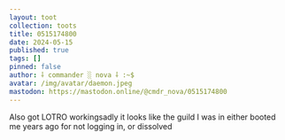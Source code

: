 ```yaml
---
layout: toot
collection: toots
title: 0515174800
date: 2024-05-15
published: true
tags: []
pinned: false
author: ⸸ commander ░ nova ⸸ :~$
avatar: /img/avatar/daemon.jpeg
mastodon: https://mastodon.online/@cmdr_nova/0515174800
---
```


Also got LOTRO workingsadly it looks like the guild I was in either booted me years ago for not logging in, or dissolved

